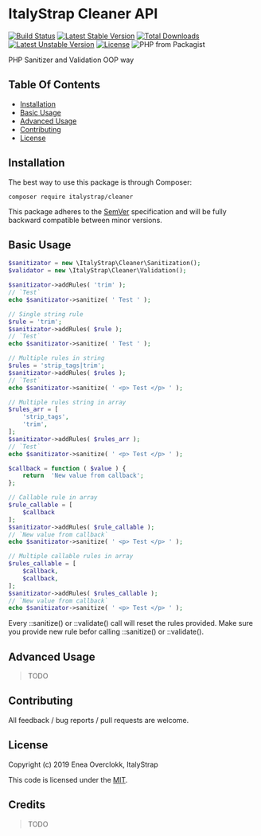 # ItalyStrap Cleaner API

[![Build Status](https://travis-ci.org/ItalyStrap/cleaner.svg?branch=master)](https://travis-ci.org/ItalyStrap/cleaner)
[![Latest Stable Version](https://img.shields.io/packagist/v/italystrap/cleaner.svg)](https://packagist.org/packages/italystrap/cleaner)
[![Total Downloads](https://img.shields.io/packagist/dt/italystrap/cleaner.svg)](https://packagist.org/packages/italystrap/cleaner)
[![Latest Unstable Version](https://img.shields.io/packagist/vpre/italystrap/cleaner.svg)](https://packagist.org/packages/italystrap/cleaner)
[![License](https://img.shields.io/packagist/l/italystrap/cleaner.svg)](https://packagist.org/packages/italystrap/cleaner)
![PHP from Packagist](https://img.shields.io/packagist/php-v/italystrap/cleaner)

PHP Sanitizer and Validation OOP way

## Table Of Contents

* [Installation](#installation)
* [Basic Usage](#basic-usage)
* [Advanced Usage](#advanced-usage)
* [Contributing](#contributing)
* [License](#license)

## Installation

The best way to use this package is through Composer:

```CMD
composer require italystrap/cleaner
```
This package adheres to the [SemVer](http://semver.org/) specification and will be fully backward compatible between minor versions.

## Basic Usage

```php
$sanitizator = new \ItalyStrap\Cleaner\Sanitization();
$validator = new \ItalyStrap\Cleaner\Validation();

$sanitizator->addRules( 'trim' );
// `Test`
echo $sanitizator->sanitize( ' Test ' );

// Single string rule
$rule = 'trim';
$sanitizator->addRules( $rule );
// `Test`
echo $sanitizator->sanitize( ' Test ' );

// Multiple rules in string
$rules = 'strip_tags|trim';
$sanitizator->addRules( $rules );
// `Test`
echo $sanitizator->sanitize( ' <p> Test </p> ' );

// Multiple rules string in array
$rules_arr = [
	'strip_tags',
	'trim',
];
$sanitizator->addRules( $rules_arr );
// `Test`
echo $sanitizator->sanitize( ' <p> Test </p> ' );

$callback = function ( $value ) {
	return  'New value from callback';
};

// Callable rule in array
$rule_callable = [
	$callback
];
$sanitizator->addRules( $rule_callable );
// `New value from callback`
echo $sanitizator->sanitize( ' <p> Test </p> ' );

// Multiple callable rules in array
$rules_callable = [
	$callback,
	$callback,
];
$sanitizator->addRules( $rules_callable );
// `New value from callback`
echo $sanitizator->sanitize( ' <p> Test </p> ' );
```
Every ::sanitize() or ::validate() call will reset the rules provided.
Make sure you provide new rule befor calling ::sanitize() or ::validate().

## Advanced Usage

> TODO

## Contributing

All feedback / bug reports / pull requests are welcome.

## License

Copyright (c) 2019 Enea Overclokk, ItalyStrap

This code is licensed under the [MIT](LICENSE).

## Credits

> TODO